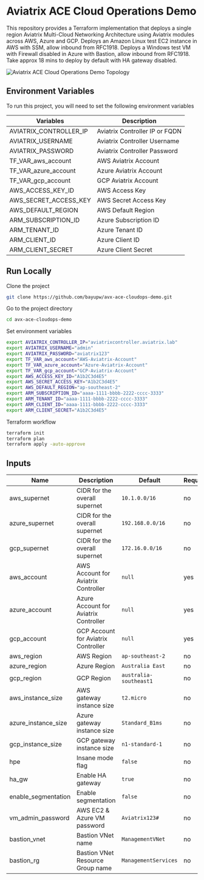 # Aviatrix ACE Cloud Operations Demo

This repository provides a Terraform implementation that deploys a single region Aviatrix Multi-Cloud Networking Architecture using Aviatrix modules across AWS, Azure and GCP.
Deploys an Amazon Linux test EC2 instance in AWS with SSM, allow inbound from RFC1918.
Deploys a Windows test VM with Firewall disabled in Azure with Bastion, allow inbound from RFC1918.
Take approx 18 mins to deploy by default with HA gateway disabled.

![Aviatrix ACE Cloud Operations Demo Topology](images/avx-ace-cloudops-demo.png "Aviatrix ACE Cloud Operations Demo Topology")

## Environment Variables

To run this project, you will need to set the following environment variables

Variables | Description
--- | ---
AVIATRIX_CONTROLLER_IP | Aviatrix Controller IP or FQDN 
AVIATRIX_USERNAME | Aviatrix Controller Username
AVIATRIX_PASSWORD | Aviatrix Controller Password
TF_VAR_aws_account | AWS Aviatrix Account 
TF_VAR_azure_account | Azure Aviatrix Account
TF_VAR_gcp_account | GCP Aviatrix Account
AWS_ACCESS_KEY_ID | AWS Access Key
AWS_SECRET_ACCESS_KEY | AWS Secret Access Key
AWS_DEFAULT_REGION | AWS Default Region
ARM_SUBSCRIPTION_ID | Azure Subscription ID
ARM_TENANT_ID | Azure Tenant ID
ARM_CLIENT_ID | Azure Client ID
ARM_CLIENT_SECRET | Azure Client Secret

## Run Locally

Clone the project

```bash
git clone https://github.com/bayupw/avx-ace-cloudops-demo.git
```

Go to the project directory

```bash
cd avx-ace-cloudops-demo
```

Set environment variables

```bash
export AVIATRIX_CONTROLLER_IP="aviatrixcontroller.aviatrix.lab"
export AVIATRIX_USERNAME="admin"
export AVIATRIX_PASSWORD="aviatrix123"
export TF_VAR_aws_account="AWS-Aviatrix-Account"
export TF_VAR_azure_account="Azure-Aviatrix-Account"
export TF_VAR_gcp_account="GCP-Aviatrix-Account"
export AWS_ACCESS_KEY_ID="A1b2C3d4E5"
export AWS_SECRET_ACCESS_KEY="A1b2C3d4E5"
export AWS_DEFAULT_REGION="ap-southeast-2"
export ARM_SUBSCRIPTION_ID="aaaa-1111-bbbb-2222-cccc-3333"
export ARM_TENANT_ID="aaaa-1111-bbbb-2222-cccc-3333"
export ARM_CLIENT_ID="aaaa-1111-bbbb-2222-cccc-3333"
export ARM_CLIENT_SECRET="A1b2C3d4E5"
```

Terraform workflow

```bash
terraform init
terraform plan
terraform apply -auto-approve
```

## Inputs

| Name | Description | Default | Required |
|------|-------------|---------|----------|
| aws_supernet | CIDR for the overall supernet | `10.1.0.0/16` | no |
| azure_supernet | CIDR for the overall supernet | `192.168.0.0/16` | no |
| gcp_supernet | CIDR for the overall supernet | `172.16.0.0/16` | no |
| aws_account | AWS Account for Aviatrix Controller | `null` | yes |
| azure_account | Azure Account for Aviatrix Controller | `null` | yes |
| gcp_account | GCP Account for Aviatrix Controller | `null` | yes |
| aws_region | AWS Region | `ap-southeast-2` | no |
| azure_region | Azure Region | `Australia East` | no |
| gcp_region | GCP Region | `australia-southeast1` | no |
| aws_instance_size | AWS gateway instance size | `t2.micro` | no |
| azure_instance_size | Azure gateway instance size | `Standard_B1ms` | no |
| gcp_instance_size | GCP gateway instance size | `n1-standard-1` | no |
| hpe | Insane mode flag | `false` | no |
| ha_gw | Enable HA gateway | `true` | no |
| enable_segmentation | Enable segmentation | `false` | no |
| vm_admin_password | AWS EC2 & Azure VM password | `Aviatrix123#` | no |
| bastion_vnet | Bastion VNet name | `ManagementVNet` | no |
| bastion_rg | Bastion VNet Resource Group name | `ManagementServices` | no |